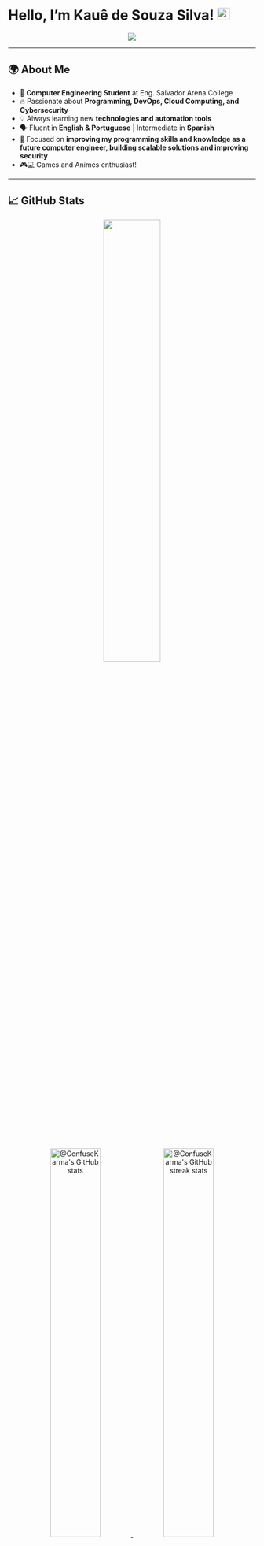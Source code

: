 # Hello, I’m Kauê de Souza Silva! <img src="https://raw.githubusercontent.com/Tarikul-Islam-Anik/Animated-Fluent-Emojis/master/Emojis/Travel%20and%20places/Rocket.png" alt="Rocket" width="25" height="25" />
  
<p align="center">
  <a href="https://github.com/ConfuseKarma">
    <img src="https://readme-typing-svg.demolab.com/?lines=DEVOPS%20ENGINEER;CLOUD%20COMPUTING%20ENTHUSIAST;SOFTWARE%20DEVELOPER;CYBERSECURITY%20ANALYST;ALWAYS%20LEARNING%20NEW%20TECHNOLOGIES&font=fira%20Code&center=true&width=600&height=35&color=023E8A&vCenter=true&pause=1000&size=22" />
  </a>
</p>

---

## 🌍 About Me  

- 🏫 **Computer Engineering Student** at Eng. Salvador Arena College  
- 🔥 Passionate about **Programming, DevOps, Cloud Computing, and Cybersecurity**  
- 💡 Always learning new **technologies and automation tools**  
- 🗣️ Fluent in **English & Portuguese** | Intermediate in **Spanish**  
- 🎯 Focused on **improving my programming skills and knowledge as a future computer engineer, building scalable solutions and improving security**  
- 🎮💻 Games and Animes enthusiast!
---

## 📈 GitHub Stats  

<p align="center">
  <img src="https://github-readme-stats.vercel.app/api/top-langs/?username=ConfuseKarma&theme=github_dark&layout=compact" width="48%"/>
</p>
<p align="center">
  <a href="https://github.com/ConfuseKarma?tab=repositories">
    <img src="https://github-readme-stats-one-bice.vercel.app/api?username=ConfuseKarma&theme=github_dark&show_icons=true&count_private=true&hide_border=true&role=OWNER,ORGANIZATION_MEMBER,COLLABORATOR" width="45%" alt="@ConfuseKarma's GitHub stats">
  </a>
  <a href="https://github.com/ConfuseKarma?tab=stars">
    <img src="https://github-readme-streak-stats.herokuapp.com?user=ConfuseKarma&theme=github_dark&hide_border=true&date_format=M%20j%5B%2C%20Y%5D" width="45%" alt="@ConfuseKarma's GitHub streak stats">
  </a>
</p>

---

## 🛠️ Skills & Technologies  

<div align="center">
  <h3>Languages & Frameworks</h3>
  <p>
    <img src="https://skillicons.dev/icons?i=cs,dotnet,react,angular,nodejs,js,jquery,java,py,pycharm" />
  </p>

  <h3>DevOps & Cloud</h3>
  <p>
    <img src="https://skillicons.dev/icons?i=aws,gcp,azure,docker,githubactions,gitlab" />
  </p>

  <h3>Databases & Tools</h3>
  <p>
    <img src="https://skillicons.dev/icons?i=mysql,mongodb,sqlite,postman,selenium,figma" />
  </p>

  <h3>Cybersecurity & Other Skills</h3>
  <p>
    <img src="https://skillicons.dev/icons?i=kali,linux,opencv,tensorflow" />
  </p>
</div>

---
<!--
## 🚀 Recent Projects  

1. [🔍 **CloudVision Arista Automation**](https://github.com/ConfuseKarma/cloudvision-automation) – Automating switch and leaf monitoring with Python  
2. [🎬 **Movie Review Platform (PBL-EC6)**](https://github.com/ConfuseKarma/movie-review) – Java Spring project with user roles & authentication  
3. [☁️ **IoT Facial Recognition System**](https://github.com/ConfuseKarma/iot-facial-recognition) – Integrated with FIWARE & Cloud  
4. [📡 **Cybersecurity Threat Detection**](https://github.com/ConfuseKarma/threat-detection) – CrowdStrike & ZScaler security automation  
-->
---

## 📌 Interests  

- ☁ **Cloud Engineering** | AWS, GCP & Azure  
- 🔧 **DevOps & Automation** | CI/CD, Terraform, Ansible  
- 🔐 **Cybersecurity & Threat Intelligence** | CrowdStrike, ZScaler  
- 📊 **Data Analytics & AI** | Machine Learning, Big Data  
- 💻 **Full-Stack Development** | Java Spring, .NET, Python  

---

## 📫 Connect with Me  

<p align="center">
  <a href="https://www.linkedin.com/in/kau%C3%AA-de-souza-silva-62903421a/" target="_blank">
    <img height="40" src="https://img.shields.io/badge/-LinkedIn-%230077B5?style=for-the-badge&logo=linkedin&logoColor=white" />
  </a>
  <a href="mailto:kaue.moelas.com@gmail.com" target="_blank">
    <img height="40" src="https://img.shields.io/badge/Email-Contact-red?style=for-the-badge&logo=gmail&logoColor=white" />
  </a>
</p>

---

<p align="center">
  <img src="https://capsule-render.vercel.app/api?type=waving&color=gradient&height=100&section=footer"/>
</p>
